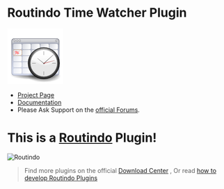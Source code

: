 # Routindo Time Watcher Plugin

![Routindo Time Watcher Plugin](https://github.com/Routindo/Routindo.Time/raw/main/Source/Routindo.Plugins.Time/icon.png)
- [Project Page](https://routindo.com/time-watcher/) 
- [Documentation](https://routindo.com/docs/time-watching/) 
- Please Ask Support on the [official Forums](https://routindo.com/support/forum/?view=forum&id=8). 

# This is a [Routindo](https://routindo.com) Plugin! 

![Routindo](https://routindo.com/wp-content/uploads/2021/03/routindo-with-icon-vertical-350x200-1-300x171.png)

> Find more plugins on the official [Download Center](https://routindo.com/routindo-plugins/) , Or read [how to develop Routindo Plugins](https://routindo.com/docs/plugins-development/)

